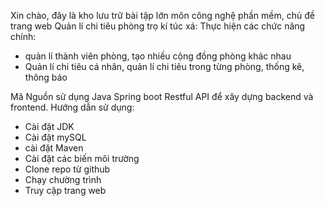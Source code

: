 Xin chào, đây là kho lưu trữ bài tập lớn môn công nghệ phần mềm, chủ đề trang web Quản lí chi tiêu phòng trọ kí túc xá:
Thực hiện các chức năng chính:
- quản lí thành viên phòng, tạo nhiều cộng đồng phòng khác nhau
- Quản lí chi tiêu cá nhân, quản lí chi tiêu trong từng phòng, thống kê, thông báo

Mã Nguồn sử dụng Java Spring boot Restful API để xây dựng backend và frontend.
Hướng dẫn sử dụng:
- Cài đặt JDK
- Cài đặt mySQL
- cài đặt Maven
- Cài đặt các biến môi trường
- Clone repo từ github
- Chạy chường trình
- Truy cập trang web
